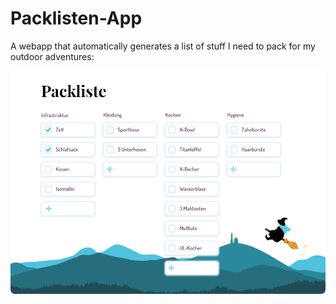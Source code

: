 # Packlisten-App

A webapp that automatically generates a list of stuff I need to pack for my outdoor adventures:

![picture of app mockup in figma](https://github.com/Pecc0r/Packlisten-App/blob/main/Mockup1.jpg?raw=true)

